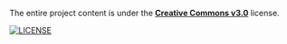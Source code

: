 The entire project content is under the **[Creative Commons v3.0](https://creativecommons.org/licenses/by-sa/3.0/)** license.

[![LICENSE](https://i.creativecommons.org/l/by-sa/3.0/88x31.png)](http://creativecommons.org/licenses/by-sa/3.0/)